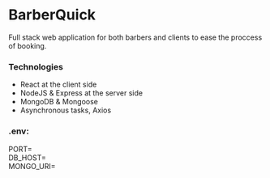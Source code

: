 # BarberQuick
Full stack web application for both barbers and clients to ease the proccess of booking.

### Technologies
* React at the client side
* NodeJS & Express at the server side
* MongoDB & Mongoose
* Asynchronous tasks, Axios

### .env:
PORT= 
<br/>
DB_HOST= 
<br/>
MONGO_URI= 

